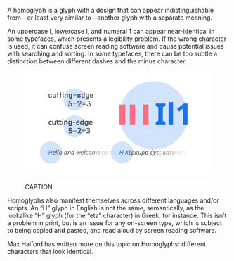 
A homoglyph is a glyph with a design that can appear indistinguishable from—or least very similar to—another glyph with a separate meaning. 

An uppercase I, lowercase l, and numeral 1 can appear near-identical in some typefaces, which presents a legibility problem. If the wrong character is used, it can confuse screen reading software and cause potential issues with searching and sorting. In some typefaces, there can be too subtle a distinction between different dashes and the minus character.

<figure>

![ALT_TEXT](images/thumbnail.svg)
<figcaption>CAPTION</figcaption>

</figure>

Homoglyphs also manifest themselves across different languages and/or scripts. An “H” glyph in English is not the same, semantically, as the lookalike “H” glyph (for the “eta” character) in Greek, for instance. This isn’t a problem in print, but is an issue for any on-screen type, which is subject to being copied and pasted, and read aloud by screen reading software.

Max Halford has written more on this topic on Homoglyphs: different characters that look identical. 
